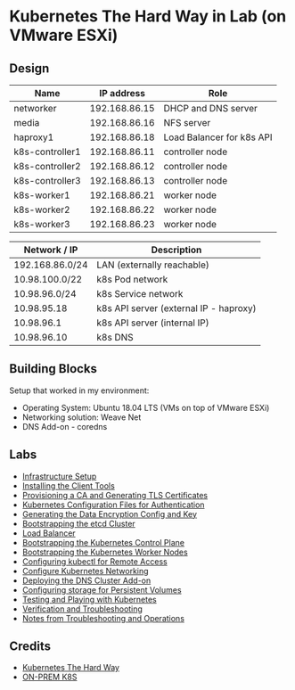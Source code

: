 # Kubernetes The Hard Way in Lab (on VMware ESXi)

## Design
| Name | IP address | Role |
| ---|---|---|
| networker	| 192.168.86.15 | DHCP and DNS server |
| media	| 192.168.86.16 | NFS server |
| haproxy1	| 192.168.86.18 | Load Balancer for k8s API |
| k8s-controller1 | 192.168.86.11 | controller node |
| k8s-controller2 | 192.168.86.12 | controller node |
| k8s-controller3 | 192.168.86.13 | controller node |
| k8s-worker1 | 192.168.86.21 | worker node |
| k8s-worker2 | 192.168.86.22 | worker node |
| k8s-worker3 | 192.168.86.23 | worker node |


| Network / IP | Description |
| -------------|-------------|
| 192.168.86.0/24 | LAN (externally reachable) |
| 10.98.100.0/22 | k8s Pod network |
| 10.98.96.0/24 | k8s Service network |
| 10.98.95.18 | k8s API server (external IP - haproxy) |
| 10.98.96.1 | k8s API server (internal IP) |
| 10.98.96.10	| k8s DNS |

## Building Blocks

Setup that worked in my environment:
- Operating System: Ubuntu 18.04 LTS (VMs on top of VMware ESXi)
- Networking solution: Weave Net
- DNS Add-on - coredns

## Labs

* [Infrastructure Setup](docs/01-infrastructure-setup.md)
* [Installing the Client Tools](docs/02-client-tools.md)
* [Provisioning a CA and Generating TLS Certificates](docs/03-certificate-authority.md)
* [Kubernetes Configuration Files for Authentication](docs/04-kubernetes-configuration-files.md)
* [Generating the Data Encryption Config and Key](docs/05-data-encryption-keys.md)
* [Bootstrapping the etcd Cluster](docs/06-bootstrapping-etcd.md)
* [Load Balancer](docs/07-kubernetes-api-lb.md)
* [Bootstrapping the Kubernetes Control Plane](docs/08-bootstrapping-kubernetes-controllers.md)
* [Bootstrapping the Kubernetes Worker Nodes](docs/09-bootstrapping-kubernetes-workers.md)
* [Configuring kubectl for Remote Access](docs/10-configuring-kubectl.md)
* [Configure Kubernetes Networking](docs/11-configuring-networking.md)
* [Deploying the DNS Cluster Add-on](docs/12-dns-addon.md)
* [Configuring storage for Persistent Volumes](docs/13-storage.md)
* [Testing and Playing with Kubernetes](docs/20-playing-with-k8s.md)
* [Verification and Troubleshooting](docs/98-commands.md)
* [Notes from Troubleshooting and Operations](docs/99-scenario-notes.md)

## Credits

* [Kubernetes The Hard Way](https://github.com/kelseyhightower/kubernetes-the-hard-way)
* [ON-PREM K8S](https://blog.csnet.me/k8s-thw/)
